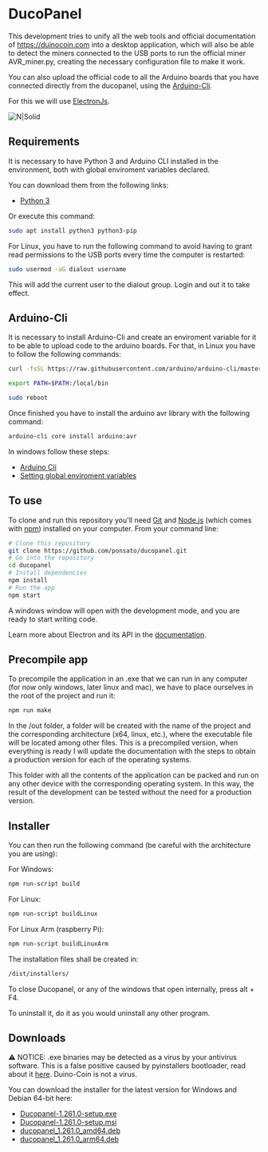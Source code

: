 # DucoPanel

This development tries to unify all the web tools and official documentation of https://duinocoin.com into a desktop application, which will also be able to detect the miners connected to the USB ports to run the official miner AVR_miner.py, creating the necessary configuration file to make it work.

You can also upload the official code to all the Arduino boards that you have connected directly from the ducopanel, using the [Arduino-Cli](https://arduino.github.io/arduino-cli/latest/installation/).

For this we will use [ElectronJs](https://www.electronjs.org).

![N|Solid](https://media.discordapp.net/attachments/677615906322382862/866087597813792768/unknown.png?width=1249&height=670)

## Requirements

It is necessary to have Python 3 and Arduino CLI installed in the environment, both with global enviroment variables declared.

You can download them from the following links:
- [Python 3](https://www.python.org/downloads/)

Or execute this command:

```bash
sudo apt install python3 python3-pip
```

For Linux, you have to run the following command to avoid having to grant read permissions to the USB ports every time the computer is restarted:

```bash
sudo usermod -aG dialout username
```

This will add the current user to the dialout group. Login and out it to take effect.

## Arduino-Cli

It is necessary to install Arduino-Cli and create an enviroment variable for it to be able to upload code to the arduino boards. For that, in Linux you have to follow the following commands:

```bash
curl -fsSL https://raw.githubusercontent.com/arduino/arduino-cli/master/install.sh | BINDIR=~/local/bin sh

export PATH=$PATH:/local/bin

sudo reboot
```

Once finished you have to install the arduino avr library with the following command:

```bash
arduino-cli core install arduino:avr
```

In windows follow these steps:

- [Arduino Cli](https://arduino.github.io/arduino-cli/latest/installation/)
- [Setting global enviroment variables](https://support.shotgunsoftware.com/hc/en-us/articles/114094235653-Setting-global-environment-variables-on-Windows)


## To use

To clone and run this repository you'll need [Git](https://git-scm.com) and [Node.js](https://nodejs.org/en/download/) (which comes with [npm](http://npmjs.com)) installed on your computer. From your command line:

```bash
# Clone this repository
git clone https://github.com/ponsato/ducopanel.git
# Go into the repository
cd ducopanel
# Install dependencies
npm install
# Run the app
npm start
```
A windows window will open with the development mode, and you are ready to start writing code.

Learn more about Electron and its API in the [documentation](http://electron.atom.io/docs/).

## Precompile app

To precompile the application in an .exe that we can run in any computer (for now only windows, later linux and mac), we have to place ourselves in the root of the project and run it:
```bash
npm run make
```
In the /out folder, a folder will be created with the name of the project and the corresponding architecture (x64, linux, etc.), where the executable file will be located among other files. This is a precompiled version, when everything is ready I will update the documentation with the steps to obtain a production version for each of the operating systems.

This folder with all the contents of the application can be packed and run on any other device with the corresponding operating system. In this way, the result of the development can be tested without the need for a production version.

## Installer

You can then run the following command (be careful with the architecture you are using):

For Windows:

```bash
npm run-script build
```

For Linux:

```bash
npm run-script buildLinux
```

For Linux Arm (raspberry Pi):

```bash
npm run-script buildLinuxArm
```

The installation files shall be created in:
```bash
/dist/installers/
```

To close Ducopanel, or any of the windows that open internally, press alt + F4.

To uninstall it, do it as you would uninstall any other program.

## Downloads

⚠️ NOTICE: .exe binaries may be detected as a virus by your antivirus software. This is a false positive caused by pyinstallers bootloader, read about it [here](https://stackoverflow.com/questions/43777106/program-made-with-pyinstaller-now-seen-as-a-trojan-horse-by-avg). Duino-Coin is not a virus.

You can download the installer for the latest version for Windows and Debian 64-bit here:

- [Ducopanel-1.261.0-setup.exe](https://github.com/ponsato/ducopanel/releases/download/1.261.0/Ducopanel-1.261.0-setup.exe)
- [Ducopanel-1.261.0-setup.msi](https://github.com/ponsato/ducopanel/releases/download/1.261.0/Ducopanel-1.261.0-setup.msi)
- [ducopanel_1.261.0_amd64.deb](https://github.com/ponsato/ducopanel/releases/download/1.261.0/ducopanel_1.261.0_amd64.deb)
- [ducopanel_1.261.0_arm64.deb](https://github.com/ponsato/ducopanel/releases/download/1.261.0/ducopanel_1.261.0_arm64.deb)
